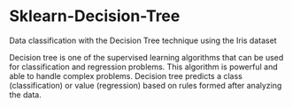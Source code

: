 # Sklearn-Decision-Tree
Data classification with the Decision Tree technique using the Iris dataset


Decision tree is one of the supervised learning algorithms that can be used for classification and regression problems. This algorithm is powerful and able to handle complex problems. Decision tree predicts a class (classification) or value (regression) based on rules formed after analyzing the data.

